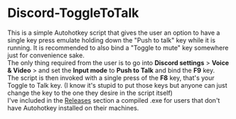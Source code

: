 # Discord-ToggleToTalk
This is a simple Autohotkey script that gives the user an option to have a single key press emulate holding down the "Push to talk" key while it is running. It is recommended to also bind a "Toggle to mute" key somewhere just for convenience sake.  
The only thing required from the user is to go into **Discord settings** > **Voice & Video** > and set the **Input mode** to **Push to Talk** and bind the **F9** key.  
The script is then invoked with a single press of the **F8** key, that's your Toggle to Talk key. (I know it's stupid to put those keys but anyone can just change the key to the one they desire in the script itself)  
I've included in the [Releases](https://github.com/Efiyo/Discord-ToggleToTalk/releases) section a compiled .exe for users that don't have Autohotkey installed on their machines.  
